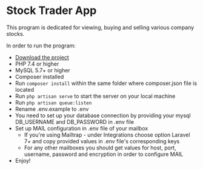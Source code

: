 # Stock Trader App

This program is dedicated for viewing, buying and selling various company stocks.

In order to run the program: 
* [Download the project](https://github.com/gatiskevans/stock-trader/archive/refs/heads/main.zip)
* PHP 7.4 or higher
* MySQL 5.7+ or higher
* Composer installed
* Run `composer install` within the same folder where composer.json file is located
* Run `php artisan serve` to start the server on your local machine
* Run `php artisan queue:listen`
* Rename .env.example to .env
* You need to set up your database connection by providing your mysql DB_USERNAME and DB_PASSWORD in .env file
* Set up MAIL configuration in .env file of your mailbox
    * If you're using Mailtrap - under Integrations choose option Laravel 7+ and copy provided values in .env file's corresponding keys
    * For any other mailboxes you should get values for host, port, username, password and encryption in order to configure MAIL
* Enjoy! 
